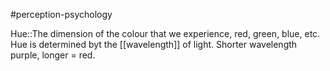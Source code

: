 #perception-psychology 

Hue::The dimension of the colour that we experience, red, green, blue, etc. Hue is determined byt the [[wavelength]] of light. Shorter wavelength purple, longer = red.
<!--SR:!2024-02-05,3,250-->